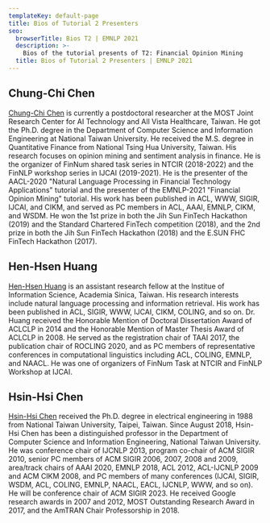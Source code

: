 ```yaml
---
templateKey: default-page
title: Bios of Tutorial 2 Presenters
seo:
  browserTitle: Bios T2 | EMNLP 2021
  description: >-
    Bios of the tutorial presents of T2: Financial Opinion Mining
  title: Bios of Tutorial 2 Presenters | EMNLP 2021
---
```

## Chung-Chi Chen
[Chung-Chi Chen](http://cjchen.nlpfin.com/) is currently a postdoctoral researcher
at the MOST Joint Research Center for
AI Technology and All Vista Healthcare, Taiwan.
He got the Ph.D. degree in the Department of Computer
Science and Information Engineering at National
Taiwan University. He received the M.S. degree
in Quantitative Finance from National Tsing
Hua University, Taiwan. His research focuses on
opinion mining and sentiment analysis in finance.
He is the organizer of FinNum shared task series
in NTCIR (2018-2022) and the FinNLP workshop
series in IJCAI (2019-2021). He is the presenter
of the AACL-2020 "Natural Language Processing
in Financial Technology Applications" tutorial and
the presenter of the EMNLP-2021 "Financial Opinion
Mining" tutorial. His work has been published
in ACL, WWW, SIGIR, IJCAI, and CIKM, and
served as PC members in ACL, AAAI, EMNLP,
CIKM, and WSDM. He won the 1st prize in both
the Jih Sun FinTech Hackathon (2019) and the
Standard Chartered FinTech competition (2018),
and the 2nd prize in both the Jih Sun FinTech
Hackathon (2018) and the E.SUN FHC FinTech
Hackathon (2017).

## Hen-Hsen Huang
[Hen-Hsen Huang](http://www.cs.nccu.edu.tw/~hhhuang/) is an assistant research fellow
at the Institue of Information Science, Academia
Sinica, Taiwan. His research interests include
natural language processing and information retrieval.
His work has been published in ACL, SIGIR,
WWW, IJCAI, CIKM, COLING, and so on.
Dr. Huang received the Honorable Mention of Doctoral
Dissertation Award of ACLCLP in 2014 and
the Honorable Mention of Master Thesis Award of
ACLCLP in 2008. He served as the registration
chair of TAAI 2017, the publication chair of ROCLING
2020, and as PC members of representative
conferences in computational linguistics including
ACL, COLING, EMNLP, and NAACL. He was
one of organizers of FinNum Task at NTCIR and
FinNLP Workshop at IJCAI.

## Hsin-Hsi Chen 
[Hsin-Hsi Chen](3http://nlg.csie.ntu.edu.tw/advisor.php) received the Ph.D. degree in electrical
engineering in 1988 from National Taiwan
University, Taipei, Taiwan. Since August 2018,
Hsin-Hsi Chen has been a distinguished professor
in the Department of Computer Science and
Information Engineering, National Taiwan University.
He was conference chair of IJCNLP 2013,
program co-chair of ACM SIGIR 2010, senior PC
members of ACM SIGIR 2006, 2007, 2008 and
2009, area/track chairs of AAAI 2020, EMNLP
2018, ACL 2012, ACL-IJCNLP 2009 and ACM
CIKM 2008, and PC members of many conferences
(IJCAI, SIGIR, WSDM, ACL, COLING, EMNLP,
NAACL, EACL, IJCNLP, WWW, and so on). He
will be conference chair of ACM SIGIR 2023. He
received Google research awards in 2007 and 2012,
MOST Outstanding Research Award in 2017, and
the AmTRAN Chair Professorship in 2018.

